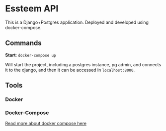 # Essteem API

This is a Django+Postgres application. Deployed and developed using
docker-compose.

## Commands

**Start**: `docker-compose up`

Will start the project, including a postgres instance, pg admin, and connects it to the django, and then it can
be accessed in `localhost:8000`.


## Tools

### Docker

### Docker-Compose

[Read more about docker compose here](https://docs.docker.com/compose/django/)